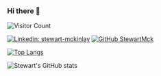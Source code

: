 ### Hi there 👋

![Visitor Count](https://profile-counter.glitch.me/StewartMck/count.svg)

[![Linkedin: stewart-mckinlay](https://img.shields.io/badge/-stewart-mckinlay-blue?style=flat-square&logo=Linkedin&logoColor=white&link=https://www.linkedin.com/in/stewart-mckinlay/)](https://www.linkedin.com/in/stewart-mckinlay)
[![GitHub StewartMck](https://img.shields.io/github/followers/StewartMck?label=follow&style=social)](https://github.com/StewartMck)


[![Top Langs](https://github-readme-stats.vercel.app/api/top-langs/?username=StewartMck)](https://github.com/StewartMck/github-readme-stats)

![Stewart's GitHub stats](https://github-readme-stats.vercel.app/api?username=StewartMck&show_icons=true&theme=dracula)



<!--
**StewartMck/stewartmck** is a ✨ _special_ ✨ repository because its `README.md` (this file) appears on your GitHub profile.

Here are some ideas to get you started:

- 🔭 I’m currently working on ...
- 🌱 I’m currently learning ...
- 👯 I’m looking to collaborate on ...
- 🤔 I’m looking for help with ...
- 💬 Ask me about ...
- 📫 How to reach me: ...
- 😄 Pronouns: ...
- ⚡ Fun fact: ...
-->
